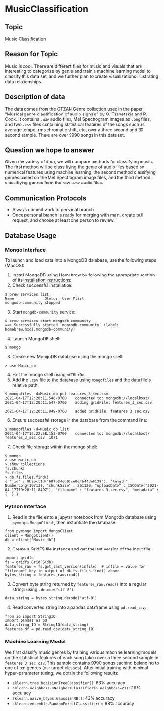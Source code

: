 # MusicClassification

## Topic
Music Classification

## Reason for Topic
Music is cool. There are different files for music and visuals that 
are interesting to categorize by genre and train a machine learning model
to classify this data set, and we further plan to create visualizations
illustrating data relationships.

## Description of data
The data comes from the GTZAN Genre collection used in the paper "Musical
genre classification of audio signals" by G. Tzanetakis and P. Cook. It
contains `.wav` audio files, Mel Spectrogram images as `.png` files, and two
`.csv` files containing statistical features of the songs such as average
tempo, rms chromatic shift, etc, over a three second and 30 second sample.
There are over 9990 songs in this data set.

## Question we hope to answer
Given the variety of data, we will compare methods for classifying music. The
first method will be classifiying the genre of audio files based on numerical
features using machine learning, the second method classifying genres based on
the Mel Spectrogram image files, and the third method classifiying genres from
the raw `.wav` audio files.

## Communication Protocols
- Always commit work to personal branch.
- Once personal branch is ready for merging with main, create pull request,
and choose at least one person to review.

## Database Usage
### Mongo Interface
To launch and load data into a MongoDB database, use the following steps
(MacOS):

1) Install MongoDB using Homebrew by following the appropriate section of its
[installation instructions](https://docs.mongodb.com/manual/tutorial/install-mongodb-on-os-x/):
2) Check successful installation:
```
$ brew services list
Name              Status  User Plist
mongodb-community stopped
```
3) Start `mongdb-community` service:
```
$ brew services start mongodb-community
==> Successfully started `mongodb-community` (label: homebrew.mxcl.mongodb-community)
```
4) Launch MongoDB shell:
```
$ mongo
```
3) Create new MongoDB database using the mongo shell:
```
> use Music_db
```
4) Exit the mongo shell using `<CTRL+D>`.
5) Add the `.csv` file to the database using `mongofiles` and the data file's
relative path:
```
$ mongofiles -d=Music_db put features_3_sec.csv
2021-04-17T12:20:11.546-0700	connected to: mongodb://localhost/
2021-04-17T12:20:11.547-0700	adding gridFile: features_3_sec.csv

2021-04-17T12:20:11.849-0700	added gridFile: features_3_sec.csv
```
6) Ensure successful storage in the database from the command line:
```
$ mongofiles -d=Music_db list
2021-04-17T12:22:58.153-0700	connected to: mongodb://localhost/
features_3_sec.csv	1071
```
7) Check file storage within the mongo shell:
```
$ mongo
> use Music_db
> show collections
fs.chunks
fs.files
> db.fs.files.find()
{ "_id" : ObjectId("607b34eb92ce0e4b44de0138"), "length" : NumberLong(10713), "chunkSize" : 261120, "uploadDate" : ISODate("2021-04-17T19:20:11.849Z"), "filename" : "features_3_sec.csv", "metadata" : {  } }
```

### Python Interface
1) Read in the file einto a jupyter notebook from Mongodb database using
`pymongo.MongoClient`, then instantiate the database:
```
from pymongo import MongoClient
client = MongoClient()
db = client["Music_db"]
```
2) Create a GridFS file instance and get the last version of the input file:
```
import gridfs
fs = gridfs.GridFS(db)
features_raw = fs.get_last_version(infile)  # infile = value for "filename" key in output of db.fs.files.find() above
bytes_string = features_raw.read()
```
3) Convert byte string returned by `features_raw.read()` into a regular
string: using `.decode("utf-8")`:
```
data_string = bytes_string.decode("utf-8")
``` 
4) Read converted string into a pandas dataframe using `pd.read_csv`:
```
from io import StringIO
import pandas as pd
data_string_IO = StringIO(data_string)
features_df = pd.read_csv(data_string_IO)
``` 

### Machine Learning Model
We first classify music genres by training various machine learning models on
the statistical features of each song taken over a three second sample in
[`features_3_sec.csv`](Data_Sample/features_3_sec.csv). This sample contains
9990 songs eaching belonging to one of ten genres (our target classes). After
initial training with minimal hyper-parameter tuning, we obtain the following
results:
- `sklearn.tree.DecisionTreeClassifier()`: 63% accuracy
- `sklearn.neighbors.KNeigborsClassifier(n_neighbors=21)`: 28% accuracy
- `sklearn.naive_bayes.GaussianNB()`: 43% accuracy
- `sklearn.ensemble.RandomForestClassifier()`: 88% accuracy
